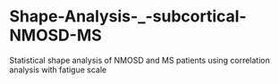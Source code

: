 # Shape-Analysis-_-subcortical-NMOSD-MS
Statistical shape analysis of NMOSD and MS patients using correlation analysis with fatigue scale
